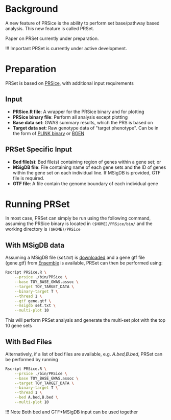 # Background
A new feature of PRSice is the ability to perform set base/pathway based analysis. This new feature is called PRSet.

Paper on PRSet currently under preparation.

!!! Important
    PRSet is currently under active development.

# Preparation
PRSet is based on [PRSice](quick_start.md), with additional input requirements

## Input
- **PRSice.R file**: A wrapper for the PRSice binary and for plotting
- **PRSice binary file**: Perform all analysis except plotting
- **Base data set**: GWAS summary results, which the PRS is based on
- **Target data set**: Raw genotype data of "target phenotype". Can be in the form of  [PLINK binary](https://www.cog-genomics.org/plink2/formats#bed) or [BGEN](http://www.well.ox.ac.uk/~gav/bgen_format/)
## PRSet Specific Input
- **Bed file(s)**: Bed file(s) containing region of genes within a gene set; or
- **MSigDB file**: File containing name of each gene sets and the ID of genes within the
gene set on each individual line. If MSigDB is provided, GTF file is required.
- **GTF file**: A file contain the genome boundary of each individual gene

# Running PRSet

In most case, PRSet can simply be run using the following command, assuming the
PRSice binary is located in `($HOME)/PRSice/bin/` and the working directory is `($HOME)/PRSice`

## With MSigDB data
Assuming a MSigDB file (*set.txt*) is [downloaded](http://software.broadinstitute.org/gsea/msigdb/) and a gene gtf file (gene.gtf) from [Ensemble](http://www.ensembl.org/index.html) is available, PRSet can then be performed using: 

``` bash hl_lines="7 8 9"
Rscript PRSice.R \
    --prsice ./bin/PRSice \
    --base TOY_BASE_GWAS.assoc \
    --target TOY_TARGET_DATA \
    --binary-target T \
    --thread 1 \
    --gtf gene.gtf \
    --msigdb set.txt \
    --multi-plot 10
```

This will perform PRSet analysis and generate the multi-set plot with the top 10 gene sets

## With Bed Files
Alternatively, if a list of bed files are available, e.g. *A.bed,B.bed*, PRSet can be performed by running

``` bash hl_lines="7 8"
Rscript PRSice.R \
    --prsice ./bin/PRSice \
    --base TOY_BASE_GWAS.assoc \
    --target TOY_TARGET_DATA \
    --binary-target T \
    --thread 1 \
    --bed A.bed,B.bed \
    --multi-plot 10
```

!!! Note
    Both bed and GTF+MSigDB input can be used together
